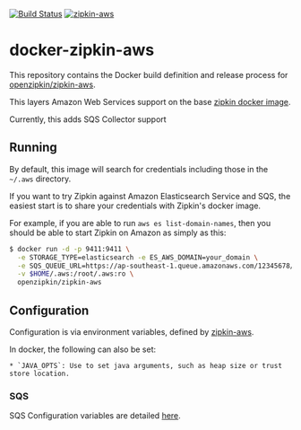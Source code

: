 [![Build Status](https://travis-ci.org/openzipkin/docker-zipkin-aws.svg)](https://travis-ci.org/openzipkin/docker-zipkin-aws)
[![zipkin-aws](https://quay.io/repository/openzipkin/zipkin-aws/status "zipkin-aws")](https://quay.io/repository/openzipkin/zipkin-aws)

# docker-zipkin-aws

This repository contains the Docker build definition and release process for
[openzipkin/zipkin-aws](https://github.com/openzipkin/zipkin-aws).

This layers Amazon Web Services support on the base [zipkin docker image](https://github.com/openzipkin/docker-zipkin).

Currently, this adds SQS Collector support

## Running

By default, this image will search for credentials including those in the `~/.aws` directory.

If you want to try Zipkin against Amazon Elasticsearch Service and SQS, the
easiest start is to share your credentials with Zipkin's docker image.

For example, if you are able to run `aws es list-domain-names`, then you
should be able to start Zipkin on Amazon as simply as this:


```bash
$ docker run -d -p 9411:9411 \
  -e STORAGE_TYPE=elasticsearch -e ES_AWS_DOMAIN=your_domain \
  -e SQS_QUEUE_URL=https://ap-southeast-1.queue.amazonaws.com/12345678/your_queue \
  -v $HOME/.aws:/root/.aws:ro \
  openzipkin/zipkin-aws
```

## Configuration

Configuration is via environment variables, defined by [zipkin-aws](https://github.com/openzipkin/zipkin-aws/blob/master/README.md).

In docker, the following can also be set:

    * `JAVA_OPTS`: Use to set java arguments, such as heap size or trust store location.

### SQS

SQS Configuration variables are detailed [here](https://github.com/openzipkin/zipkin-aws/tree/master/autoconfigure/collector-sqs#configuration).
